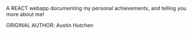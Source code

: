 A REACT webapp documenting my personal achievements, and telling you more about me!

ORIGINAL AUTHOR: Austin Hutchen 
